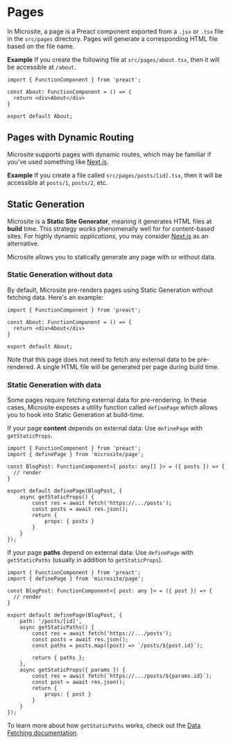 # Pages

In Microsite, a page is a Preact component exported from a `.jsx` or `.tsx` file in the `src/pages` directory. Pages will generate a corresponding HTML file based on the file name.

**Example** If you create the following file at `src/pages/about.tsx`, then it will be accessible at `/about`.

```tsx
import { FunctionComponent } from 'preact';

const About: FunctionComponent = () => {
  return <div>About</div>
}

export default About;
```

## Pages with Dynamic Routing

Microsite supports pages with dynamic routes, which may be familiar if you've used something like [Next.js](https://nextjs.org/).

**Example** If you create a file called `src/pages/posts/[id].tsx`, then it will be accessible at `posts/1`, `posts/2`, etc.

## Static Generation

Microsite is a **Static Site Generator**, meaning it generates HTML files at **build** time. This strategy works phenomenally well for for content-based sites. For highly dynamic _applications_, you may consider [Next.js](https://nextjs.org) as an alternative.

Microsite allows you to statically generate any page with or without data.

### Static Generation without data

By default, Microsite pre-renders pages using Static Generation without fetching data. Here's an example:

```tsx
import { FunctionComponent } from 'preact';

const About: FunctionComponent = () => {
  return <div>About</div>
}

export default About;
```

Note that this page does not need to fetch any external data to be pre-rendered. A single HTML file will be generated per page during build time.

### Static Generation with data

Some pages require fetching external data for pre-rendering. In these cases, Microsite exposes a utility function called `definePage` which allows you to hook into Static Generation at build-time.

If your page **content** depends on external data: Use `definePage` with `getStaticProps`. 

```tsx
import { FunctionComponent } from 'preact';
import { definePage } from 'microsite/page';

const BlogPost: FunctionComponent<{ posts: any[] }> = ({ posts }) => {
  // render
}

export default definePage(BlogPost, {
    async getStaticProps() {
        const res = await fetch('https://.../posts');
        const posts = await res.json();
        return {
            props: { posts }
        }
    }
});
```

If your page **paths** depend on external data: Use `definePage` with `getStaticPaths` (usually in addition to `getStaticProps`).

```tsx
import { FunctionComponent } from 'preact';
import { definePage } from 'microsite/page';

const BlogPost: FunctionComponent<{ post: any }> = ({ post }) => {
  // render
}

export default definePage(BlogPost, {
    path: '/posts/[id]',
    async getStaticPaths() {
        const res = await fetch('https://.../posts');
        const posts = await res.json();
        const paths = posts.map((post) => `/posts/${post.id}`);

        return { paths };
    },
    async getStaticProps({ params }) {
        const res = await fetch(`https://.../posts/${params.id}`);
        const post = await res.json();
        return {
            props: { post }
        }
    }
});
```

To learn more about how `getStaticPaths` works, check out the [Data Fetching documentation](./data-fetching.md).


